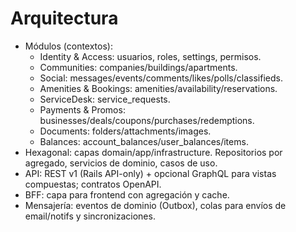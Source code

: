 # Arquitectura

- Módulos (contextos):
  - Identity & Access: usuarios, roles, settings, permisos.
  - Communities: companies/buildings/apartments.
  - Social: messages/events/comments/likes/polls/classifieds.
  - Amenities & Bookings: amenities/availability/reservations.
  - ServiceDesk: service_requests.
  - Payments & Promos: businesses/deals/coupons/purchases/redemptions.
  - Documents: folders/attachments/images.
  - Balances: account_balances/user_balances/items.
- Hexagonal: capas domain/app/infrastructure. Repositorios por agregado, servicios de dominio, casos de uso.
- API: REST v1 (Rails API-only) + opcional GraphQL para vistas compuestas; contratos OpenAPI.
- BFF: capa para frontend con agregación y cache.
- Mensajería: eventos de dominio (Outbox), colas para envíos de email/notifs y sincronizaciones.
